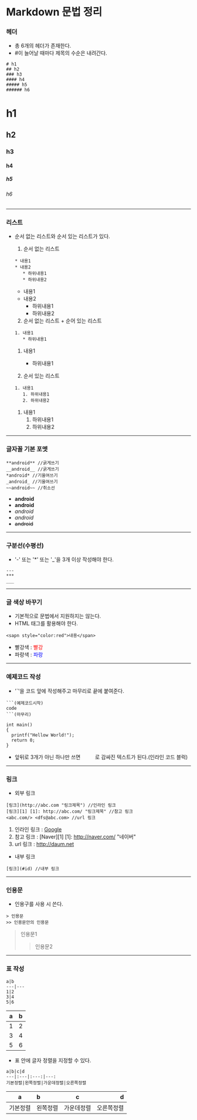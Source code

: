# Markdown 문법 정리
### 헤더
* 총 6개의 헤더가 존재한다.
* #이 늘어날 때마다 제목의 수순은 내려간다.
```
# h1
## h2
### h3
#### h4
##### h5
###### h6
```
# h1
## h2
### h3
#### h4
##### h5
###### h6
---
### 리스트
* 순서 없는 리스트와 순서 있는 리스트가 있다.
  1. 순서 없는 리스트
  ```
  * 내용1
  * 내용2
     * 하위내용1
     * 하위내용2
  ```
  * 내용1
  * 내용2
     * 하위내용1
     * 하위내용2
     
  2. 순서 없는 리스트 + 순어 있는 리스트
  ```
  1. 내용1
     * 하위내용1
  ```
  1. 내용1
     * 하위내용1
  
  3. 순서 있는 리스트
  ```
  1. 내용1
     1. 하위내용1
     2. 하위내용2
   ```
  1. 내용1
     1. 하위내용1
     2. 하위내용2
---
### 글자꼴 기본 포멧
```
**android** //굵게쓰기
__android__ //굵게쓰기
*android* //기울여쓰기
_android_ //기울여쓰기
~~android~~ //취소선
```
  * **android** 
  * __android__ 
  * *android* 
  * _android_ 
  * ~~android~~ 
---
### 구분선(수평선)
 * '-' 또는 '*' 또는 '_'을 3개 이상 작성해야 한다.
 ```
 ---
 ***
 ___
 ```
 ---
### 글 색상 바꾸기
 * 기본적으로 문법에서 지원하지는 않는다.
 * HTML 태그를 활용해야 한다.
 ```
 <sapn style="color:red">내용</span>
 ```
 * 빨강색 : <sapn style="color:red">빨강</span>
 * 파랑색 : <sapn style="color:blue">파랑</span>
---
### 예제코드 작성
 * '`'을 코드 앞에 작성해주고 마무리로 끝에 붙여준다.
```
```(예제코드시작)
code
```(마무리)
```
```
int main()
{
  printf("Hellow World!");
  return 0;
}
```
 * 앞뒤로 3개가 아닌 하나만 쓰면 `     `로 감싸진 텍스트가 된다.(인라인 코드 블럭)
---
### 링크
 * 외부 링크
 ```
 [링크](http://abc.com "링크제목") //인라인 링크
 [링크][1] [1]: http://abc.com/ "링크제목" //참고 링크
 <abc.com/> <dfs@abc.com> //url 링크
 ```
   1. 인라인 링크 : [Google](http://google.co.kr "구글")
   2. 참고 링크 : [Naver][1] [1]: http://naver.com/ "네이버"
   3. url 링크 : <http://daum.net>
   
 * 내부 링크
 ```
 [링크](#id) //내부 링크
 ```
---
### 인용문
 * 인용구를 사용 시 쓴다.
 ```
 > 인용문
 >> 인용문안의 인용문
 ```
 > 인용문1
 >> 인용문2
---
### 표 작성
```
a|b
---|---
1|2
3|4
5|6
```
a|b
---|---
1|2
3|4
5|6

 * 표 안에 글자 정렬을 지정할 수 있다.
 ```
 a|b|c|d
 ---|:---|:---:|---:
 기본정렬|왼쪽정렬|가운데정렬|오른쪽정렬
 ```
  a|b|c|d
 ---|:---|:---:|---:
 기본정렬|왼쪽정렬|가운데정렬|오른쪽정렬
